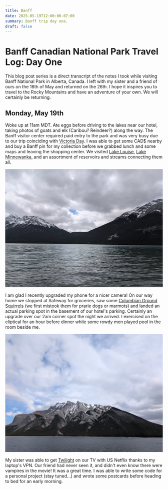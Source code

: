 ```yaml
---
title: Banff
date: 2025-05-19T12:00:00-07:00
summary: Banff trip day one.
draft: false
---
```


# Banff Canadian National Park Travel Log: Day One

This blog post series is a direct transcript of the notes I took while visiting
Banff National Park in Alberta, Canada. I left with my sister and a friend of
ours on the 18th of May and returned on the 26th. I hope it inspires you to
travel to the Rocky Mountains and have an adventure of your own. We will
certainly be returning.

## Monday, May 19th

Woke up at 11am MDT. Ate eggs before driving to the lakes near our hotel,
taking photos of goats and elk (Caribou? Reindeer?) along the way. The Banff
visitor center required paid entry to the park and was very busy due to our
trip coinciding with [Victoria
Day](https://www.canada.ca/en/canadian-heritage/services/important-commemorative-days/victoria-day.html#a3).
I was able to get some CAD$ nearby and buy a Banff pin for my collection before
we grabbed lunch and some maps and leaving the shopping center. We visited
[Lake Louise](https://www.banfflakelouise.com/), [Lake
Minnewanka](https://www.banfflakelouise.com/experiences/lake-minnewanka), and
an assortment of reservoirs and streams connecting them all.

![asdf](spray-lakes.webp)

I am glad I recently upgraded my phone for a nicer camera! On our way home we
stopped at Safeway for groceries, saw some [Columbian Ground
Squirrels](https://a100.gov.bc.ca/pub/eswp/speciesSummary.do;jsessionid=5c15a18850e8401fad69cde673c2d6b281906a0fcbb55e733db0c689ccfd49ee.e3uMah8KbhmLe3aOchqKaNuOci1ynknvrkLOlQzNp65In0?id=17397)
(we first mistook them for prarie dogs or marmots) and landed an actual parking
spot in the basement of our hotel's parking. Certainly an upgrade over our 2am
corner spot the night we arrived. I exercised on the eliptical for an hour
before dinner while some rowdy men played pool in the room beside me.

![Mount Inglismaldie](lake-minnewanka-mount-inglismaldie.webp)

My sister was able to get [Twilight](https://www.imdb.com/title/tt1099212/) on
our TV with US Netflix thanks to my laptop's VPN. Our friend had never seen it,
and didn't even know there were vampires in the movie! It was a great time. I
was able to write some code for a personal project (stay tuned...) and wrote
some postcards before heading to bed for an early morning.

